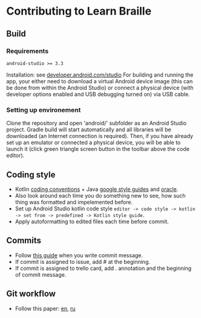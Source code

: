 # Contributing to Learn Braille

## Build

### Requirements
`android-studio >= 3.3`

Installation: see [developer.android.com/studio](https:://developer.android.com/studio)
For building and running the app, your either need to download a virtual Android device image (this can be done from within the Android Studio) or connect a physical device (with developer options enabled and USB debugging turned on) via USB cable.

### Setting up environement

Clone the repository and open 'android/' subfolder as an Android Studio project. Gradle build will start automatically and all libraries will be downloaded (an Internet connection is required). Then, if you have already set up an emulator or connected a physical device, you will be able to launch it (click green triangle screen button in the toolbar above the code editor).

## Coding style

- Kotlin [coding conventions](https://kotlinlang.org/docs/reference/coding-conventions.html) + Java [google style guides](https://google.github.io/styleguide/javaguide.html) and [oracle](https://www.oracle.com/technetwork/java/codeconvtoc-136057.html).
- Also look around each time you do something new to see, how such thing was formatted and impelemented before.
- Set up Android Studio kotlin code style `editor -> code style -> kotlin -> set from -> predefined -> Kotlin style guide`.
- Apply autoformatting to edited files each time before commit.

## Commits

- Follow [this guide](https://chris.beams.io/posts/git-commit/) when you write commit message.
- If commit is assigned to issue, add #<issue-number> at the beginning.
- If commit is assigned to trello card, add <sprint-number>.<card-number> annotation and the beginning of commit message.
  
## Git workflow

- Follow this paper: [en](https://nvie.com/posts/a-successful-git-branching-model/), [ru](https://habr.com/ru/post/106912/)

